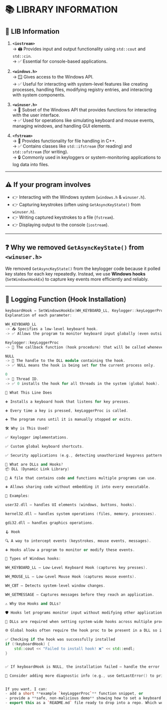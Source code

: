 # 📚 LIBRARY INFORMATION

## 🔎 LIB Information

1) **`<iostream>`**  
   -> 🖨️ Provides input and output functionality using `std::cout` and `std::cin`.  
   -> ✅ Essential for console-based applications.  

2) **`<windows.h>`**  
   -> 🪟 Gives access to the Windows API.  
   -> ✅ Useful for interacting with system-level features like creating processes, handling files, modifying registry entries, and interacting with system components.  

3) **`<winuser.h>`**  
   -> 🧩 Subset of the Windows API that provides functions for interacting with the user interface.  
   -> ✅ Used for operations like simulating keyboard and mouse events, managing windows, and handling GUI elements.  

4) **`<fstream>`**  
   -> 💾 Provides functionality for file handling in C++.  
   -> ✅ Contains classes like `std::ifstream` (for reading) and `std::ofstream` (for writing).  
   -> 🔒 Commonly used in keyloggers or system-monitoring applications to log data into files.  

---

## ⚠️ If your program involves
- 👉 Interacting with the Windows system (`windows.h` & `winuser.h`).  
- 👉 Capturing keystrokes (often using `GetAsyncKeyState()` from `winuser.h`).  
- 👉 Writing captured keystrokes to a file (`fstream`).  
- 👉 Displaying output to the console (`iostream`).  

---

## ❓ Why we removed `GetAsyncKeyState()` from `<winuser.h>`  
We removed `GetAsyncKeyState()` from the keylogger code because it polled key states for each key repeatedly. Instead, we use **Windows hooks** (`SetWindowsHookEx`) to capture key events more efficiently and reliably.

---

## 🔔 Logging Function (Hook Installation)

```cpp
keyboardHook = SetWindowsHookEx(WH_KEYBOARD_LL, Keylogger::keyLoggerProc, NULL, 0);
Explanation of each parameter:

WH_KEYBOARD_LL
-> 📥 Specifies a low-level keyboard hook.
-> ✅ Allows the program to monitor keyboard input globally (even outside the application).

Keylogger::keyLoggerProc
-> 🧠 The callback function (hook procedure) that will be called whenever a keyboard event occurs.

NULL
-> 🔗 The handle to the DLL module containing the hook.
-> ✅ NULL means the hook is being set for the current process only.

0
-> 🧵 Thread ID.
-> ✅ 0 installs the hook for all threads in the system (global hook).

🔎 What This Line Does

➕ Installs a keyboard hook that listens for key presses.

➕ Every time a key is pressed, keyLoggerProc is called.

➕ The program runs until it is manually stopped or exits.

🛠️ Why is This Used?

✅ Keylogger implementations.

✅ Custom global keyboard shortcuts.

✅ Security applications (e.g., detecting unauthorized keypress patterns).

🧩 What are DLLs and Hooks?
📦 DLL (Dynamic Link Library)

🔁 A file that contains code and functions multiple programs can use.

➕ Allows sharing code without embedding it into every executable.

🧾 Examples:

user32.dll — handles UI elements (windows, buttons, hooks).

kernel32.dll — handles system operations (files, memory, processes).

gdi32.dll — handles graphics operations.

🪝 Hook

🔍 A way to intercept events (keystrokes, mouse events, messages).

➕ Hooks allow a program to monitor or modify these events.

🧭 Types of Windows hooks:

WH_KEYBOARD_LL — Low-Level Keyboard Hook (captures key presses).

WH_MOUSE_LL — Low-Level Mouse Hook (captures mouse events).

WH_CBT — Detects system-level window changes.

WH_GETMESSAGE — Captures messages before they reach an application.

⚠️ Why Use Hooks and DLLs?

🛡️ Hooks let programs monitor input without modifying other applications.

🔁 DLLs are required when setting system-wide hooks across multiple processes because the hook procedure must be loaded into each process.

🌐 Global hooks often require the hook proc to be present in a DLL so it can be injected into other processes.

✅ Checking if the hook was successfully installed
if (!keyboardHook) {
    std::cout << "Failed to install hook! ❌" << std::endl;
}


✅ If keyboardHook is NULL, the installation failed — handle the error and log/notify accordingly.

🔔 Consider adding more diagnostic info (e.g., use GetLastError() to print the error code).


If you want, I can:
- add a short **example `keyLoggerProc`** function snippet, or  
- provide a **safe, non-malicious demo** showing how to set a keyboard hook for legitimate apps (hotkeys), or  
- export this as a `README.md` file ready to drop into a repo. Which would you like?
